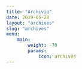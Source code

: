 ```yaml
---
title: "Archivio"
date: 2019-05-28
layout: "archives"
slug: "archives"
menu:
    main:
        weight: -70
        params: 
            icon: archives
---
```

